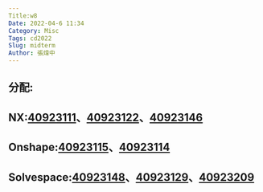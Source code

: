 ```yaml
---
Title:w8
Date: 2022-04-6 11:34
Category: Misc
Tags: cd2022
Slug: midterm
Author: 張煒中
---
```

分配:
----
NX:[40923111]、[40923122]、[40923146]
---
Onshape:[40923115]、[40923114]
---
Solvespace:[40923148]、[40923129]、[40923209]
---
[40923111]:https://40923111.github.io/cd2022/blog/index.html
[40923122]:https://40923122.github.io/cd2022/blog/index.html
[40923146]:https://a40923146.github.io/cd2022/blog/index.html
[40923115]:https://jason60714.github.io/cd2022/blog/index.html
[40923114]:https://40923114.github.io/cd2022/blog/index.html
[40923148]:https://40923148.github.io/cd2022/blog/index.html
[40923129]:https://40923129.github.io/cd2022/blog/index.html
[40923209]:https://CYC40923109.github.io/cd2022/blog/index.html